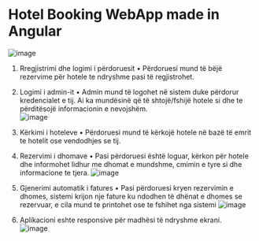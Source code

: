 # Hotel Booking WebApp made in Angular 

![image](https://github.com/MarioMuco/Angular_Hotel_Booking/assets/45602326/c4be32a4-5a04-4ca4-af40-7bb016a87093)

1. Rregjistrimi dhe logimi i përdoruesit
• Përdoruesi mund të bëjë rezervime për hotele te ndryshme pasi të regjistrohet.
2. Logimi i admin-it
• Admin mund të logohet në sistem duke përdorur kredencialet e tij. Ai ka mundësinë që të shtojë/fshijë hotele si dhe te përditësojë informacionin e nevojshëm.<br>
![image](https://github.com/MarioMuco/Angular_Hotel_Booking/assets/45602326/76df762f-139b-4784-bb1c-2612d3a84eee)

4. Kërkimi i hoteleve
• Përdoruesi mund të kërkojë hotele në bazë të emrit te hotelit ose vendodhjes se tij.
5. Rezervimi i dhomave
• Pasi përdoruesi është loguar, kërkon për hotele dhe informohet lidhur me dhomat e mundshme, cmimin e tyre si dhe informacione te tjera.
![image](https://github.com/MarioMuco/Angular_Hotel_Booking/assets/45602326/faa24ac0-5e53-4ac5-8f48-90e82e14d159)

6. Gjenerimi automatik i fatures
• Pasi përdoruesi kryen rezervimin e dhomes, sistemi krijon nje fature ku ndodhen të dhënat e dhomes se rezervuar, e cila mund te printohet ose te fshihet nga sistemi
![image](https://github.com/MarioMuco/Angular_Hotel_Booking/assets/45602326/b458aec4-90b9-4d74-80db-e611a10dbf13)

7. Aplikacioni eshte responsive për madhësi të ndryshme ekrani.  <br>
![image](https://github.com/MarioMuco/Angular_Hotel_Booking/assets/45602326/9fdfcbdd-82b8-4651-8856-3191985a0276)

